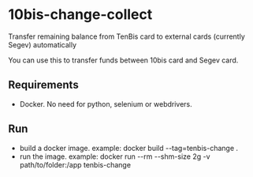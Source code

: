 # 10bis-change-collect
Transfer remaining balance from TenBis card to external cards (currently Segev) automatically 

You can use this to transfer funds between 10bis card and Segev card.


## Requirements

* Docker. No need for python, selenium or webdrivers.

## Run

* build a docker image. example: docker build --tag=tenbis-change .
* run the image. example: docker run --rm --shm-size 2g -v path/to/folder:/app  tenbis-change
